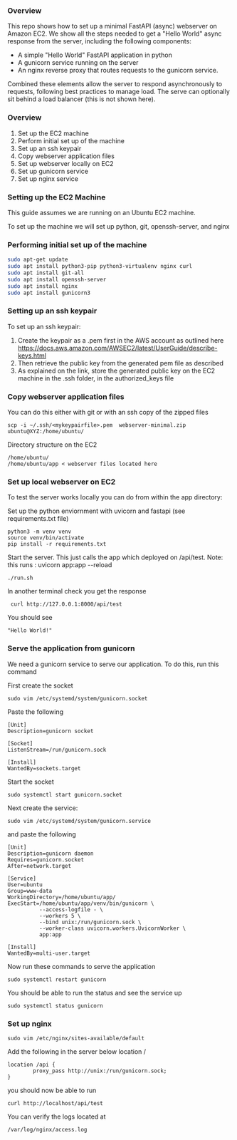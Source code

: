 ### Overview
This repo shows how to set up a minimal FastAPI (async) webserver on Amazon EC2. We show all the steps needed to get a "Hello World" async response from the server, including the following components:

- A simple "Hello World" FastAPI application in python
- A gunicorn service running on the server
- An nginx reverse proxy that routes requests to the gunicorn service.

Combined these elements allow the server to respond asynchronously to requests, following best practices to manage load. The serve can optionally sit behind a load balancer (this is not shown here).

### Overview
1. Set up the EC2 machine
2. Perform initial set up of the machine
3. Set up an ssh keypair
4. Copy webserver application files
5. Set up webserver locally on EC2
6. Set up gunicorn service
7. Set up nginx service

### Setting up the EC2 Machine

This guide assumes we are running on an Ubuntu EC2 machine.

To set up the machine we will set up python, git, openssh-server, and nginx

### Performing initial set up of the machine

```bash
sudo apt-get update
sudo apt install python3-pip python3-virtualenv nginx curl
sudo apt install git-all
sudo apt install openssh-server
sudo apt install nginx
sudo apt install gunicorn3
```

### Setting up an ssh keypair

To set up an ssh keypair: 

1. Create the keypair as a .pem first in the AWS account as outlined here https://docs.aws.amazon.com/AWSEC2/latest/UserGuide/describe-keys.html
2. Then retrieve the public key from the generated pem file as described
3. As explained on the link, store the generated public key on the EC2 machine in the .ssh folder, in the authorized_keys file

### Copy webserver application files

You can do this either with git or with an ssh copy of the zipped files

```
scp -i ~/.ssh/<mykeypairfile>.pem  webserver-minimal.zip ubuntu@XYZ:/home/ubuntu/
```

Directory structure on the EC2
```
/home/ubuntu/
/home/ubuntu/app < webserver files located here
```


### Set up local webserver on EC2

To test the server works locally you can do from within the app directory:

Set up the python enviornment with uvicorn and fastapi (see requirements.txt file)
```
python3 -m venv venv
source venv/bin/activate
pip install -r requirements.txt
```


Start the server. This just calls the app which deployed on /api/test.  Note: this runs : uvicorn app:app --reload
```
./run.sh
```

In another terminal check you get the response
```
 curl http://127.0.0.1:8000/api/test 
```

You should see
```
"Hello World!"
```

### Serve the application from gunicorn


We need a gunicorn service to serve our application. To do this, run this command

First create the socket

``` 
sudo vim /etc/systemd/system/gunicorn.socket
```

Paste the following
``` 
[Unit]
Description=gunicorn socket

[Socket]
ListenStream=/run/gunicorn.sock

[Install]
WantedBy=sockets.target
```

Start the socket

```
sudo systemctl start gunicorn.socket
```

Next create the service: 
```
sudo vim /etc/systemd/system/gunicorn.service
```

and paste the following

```
[Unit]
Description=gunicorn daemon
Requires=gunicorn.socket
After=network.target

[Service]
User=ubuntu
Group=www-data
WorkingDirectory=/home/ubuntu/app/
ExecStart=/home/ubuntu/app/venv/bin/gunicorn \
          --access-logfile - \
          --workers 5 \
          --bind unix:/run/gunicorn.sock \
          --worker-class uvicorn.workers.UvicornWorker \
          app:app

[Install]
WantedBy=multi-user.target
```

Now run these commands to serve the application
```
sudo systemctl restart gunicorn
```

You should be able to run the status and see the service up
```
sudo systemctl status gunicorn
```

### Set up nginx
```
sudo vim /etc/nginx/sites-available/default
```

Add the following in the server below location /

```
location /api {
        proxy_pass http://unix:/run/gunicorn.sock;
}
```

you should now be able to run
```
curl http://localhost/api/test
```

You can verify the logs located at 
```
/var/log/nginx/access.log
```
